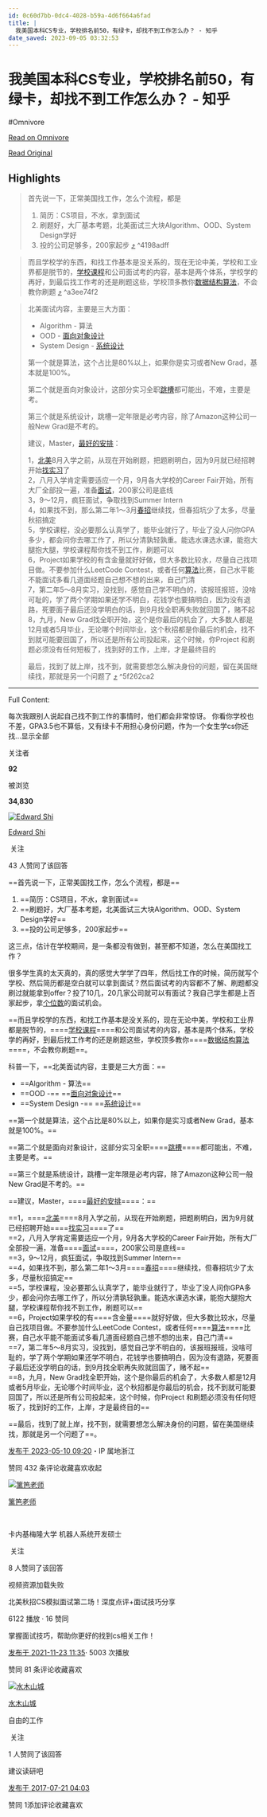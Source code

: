 ```yaml
---
id: 0c60d7bb-0dc4-4028-b59a-4d6f664a6fad
title: |
  我美国本科CS专业，学校排名前50，有绿卡，却找不到工作怎么办？ - 知乎
date_saved: 2023-09-05 03:32:53
---
```


# 我美国本科CS专业，学校排名前50，有绿卡，却找不到工作怎么办？ - 知乎
#Omnivore

[Read on Omnivore](https://omnivore.app/me/https-www-zhihu-com-question-38191263-answer-3021830704-18a64420f62)

[Read Original](https://www.zhihu.com/question/38191263/answer/3021830704)

## Highlights

> 首先说一下，正常美国找工作，怎么个流程，都是
> 
> 1. 简历：CS项目，不水，拿到面试
> 2. 刷题好，大厂基本考题，北美面试三大块Algorithm、OOD、System Design学好
> 3. 投的公司足够多，200家起步 [⤴️](https://omnivore.app/me/https-www-zhihu-com-question-38191263-answer-3021830704-18a64420f62#4198adff-5571-4128-b5df-2153ce094a83)  ^4198adff

> 而且学校学的东西，和找工作基本是没关系的，现在无论中美，学校和工业界都是脱节的，[学校课程](https://www.zhihu.com/search?q=%E5%AD%A6%E6%A0%A1%E8%AF%BE%E7%A8%8B&amp;search%5Fsource=Entity&amp;hybrid%5Fsearch%5Fsource=Entity&amp;hybrid%5Fsearch%5Fextra=%7B%22sourceType%22%3A%22answer%22%2C%22sourceId%22%3A3021830704%7D)和公司面试考的内容，基本是两个体系，学校学的再好，到最后找工作考的还是刷题这些，学校顶多教你[数据结构算法](https://www.zhihu.com/search?q=%E6%95%B0%E6%8D%AE%E7%BB%93%E6%9E%84%E7%AE%97%E6%B3%95&amp;search%5Fsource=Entity&amp;hybrid%5Fsearch%5Fsource=Entity&amp;hybrid%5Fsearch%5Fextra=%7B%22sourceType%22%3A%22answer%22%2C%22sourceId%22%3A3021830704%7D)，不会教你刷题 [⤴️](https://omnivore.app/me/https-www-zhihu-com-question-38191263-answer-3021830704-18a64420f62#a3ee74f2-01e5-4179-b59f-d9a00d0feb2b)  ^a3ee74f2

> 北美面试内容，主要是三大方面：
> 
> * Algorithm - 算法
> * OOD - [面向对象设计](https://www.zhihu.com/search?q=%E9%9D%A2%E5%90%91%E5%AF%B9%E8%B1%A1%E8%AE%BE%E8%AE%A1&amp;search%5Fsource=Entity&amp;hybrid%5Fsearch%5Fsource=Entity&amp;hybrid%5Fsearch%5Fextra=%7B%22sourceType%22%3A%22answer%22%2C%22sourceId%22%3A3021830704%7D)
> * System Design - [系统设计](https://www.zhihu.com/search?q=%E7%B3%BB%E7%BB%9F%E8%AE%BE%E8%AE%A1&amp;search%5Fsource=Entity&amp;hybrid%5Fsearch%5Fsource=Entity&amp;hybrid%5Fsearch%5Fextra=%7B%22sourceType%22%3A%22answer%22%2C%22sourceId%22%3A3021830704%7D)
> 
> 第一个就是算法，这个占比是80%以上，如果你是实习或者New Grad，基本就是100%。
> 
> 第二个就是面向对象设计，这部分实习全职[跳槽](https://www.zhihu.com/search?q=%E8%B7%B3%E6%A7%BD&amp;search%5Fsource=Entity&amp;hybrid%5Fsearch%5Fsource=Entity&amp;hybrid%5Fsearch%5Fextra=%7B%22sourceType%22%3A%22answer%22%2C%22sourceId%22%3A3021830704%7D)都可能出，不难，主要是考。
> 
> 第三个就是系统设计，跳槽一定年限是必考内容，除了Amazon这种公司一般New Grad是不考的。
> 
> 建议，Master，[最好的安排](https://www.zhihu.com/search?q=%E6%9C%80%E5%A5%BD%E7%9A%84%E5%AE%89%E6%8E%92&amp;search%5Fsource=Entity&amp;hybrid%5Fsearch%5Fsource=Entity&amp;hybrid%5Fsearch%5Fextra=%7B%22sourceType%22%3A%22answer%22%2C%22sourceId%22%3A3021830704%7D)：
> 
>   
> 1，[北美](https://www.zhihu.com/search?q=%E5%8C%97%E7%BE%8E&amp;search%5Fsource=Entity&amp;hybrid%5Fsearch%5Fsource=Entity&amp;hybrid%5Fsearch%5Fextra=%7B%22sourceType%22%3A%22answer%22%2C%22sourceId%22%3A2965803403%7D)8月入学之前，从现在开始刷题，把题刷明白，因为9月就已经招聘开始[找实习](https://www.zhihu.com/search?q=%E6%89%BE%E5%AE%9E%E4%B9%A0&amp;search%5Fsource=Entity&amp;hybrid%5Fsearch%5Fsource=Entity&amp;hybrid%5Fsearch%5Fextra=%7B%22sourceType%22%3A%22answer%22%2C%22sourceId%22%3A3021830704%7D)了  
> 2，八月入学肯定需要适应一个月，9月各大学校的Career Fair开始，所有大厂全部投一遍，准备[面试](https://www.zhihu.com/search?q=%E9%9D%A2%E8%AF%95&amp;search%5Fsource=Entity&amp;hybrid%5Fsearch%5Fsource=Entity&amp;hybrid%5Fsearch%5Fextra=%7B%22sourceType%22%3A%22answer%22%2C%22sourceId%22%3A2965803403%7D)，200家公司是底线  
> 3，9～12月，疯狂面试，争取找到Summer Intern  
> 4，如果找不到，那么第二年1～3月[春招](https://www.zhihu.com/search?q=%E6%98%A5%E6%8B%9B&amp;search%5Fsource=Entity&amp;hybrid%5Fsearch%5Fsource=Entity&amp;hybrid%5Fsearch%5Fextra=%7B%22sourceType%22%3A%22answer%22%2C%22sourceId%22%3A2526362230%7D)继续找，但春招坑少了太多，尽量秋招搞定  
> 5，学校课程，没必要那么认真学了，能毕业就行了，毕业了没人问你GPA多少，都会问你去哪工作了，所以分清孰轻孰重。能选水课选水课，能抱大腿抱大腿，学校课程帮你找不到工作，刷题可以  
> 6，Project如果学校的有含金量就好好做，但大多数比较水，尽量自己找项目做。不要参加什么LeetCode Contest，或者任何[算法](https://www.zhihu.com/search?q=%E7%AE%97%E6%B3%95&amp;search%5Fsource=Entity&amp;hybrid%5Fsearch%5Fsource=Entity&amp;hybrid%5Fsearch%5Fextra=%7B%22sourceType%22%3A%22answer%22%2C%22sourceId%22%3A2526362230%7D)比赛，自己水平能不能面试多看几道面经题自己想不想的出来，自己门清  
> 7，第二年5～8月实习，没找到，感觉自己学不明白的，该报班报班，没啥可耻的，学了两个学期如果还学不明白，花钱学也要搞明白，因为没有退路，死要面子最后还没学明白的话，到9月找全职再失败就回国了，赌不起  
> 8，九月，New Grad找全职开始，这个是你最后的机会了，大多数人都是12月或者5月毕业，无论哪个时间毕业，这个秋招都是你最后的机会，找不到就可能要回国了，所以还是所有公司投起来，这个时候，你Project 和刷题必须没有任何短板了，找到好的工作，上岸，才是最终目的  
> 
> 最后，找到了就上岸，找不到，就需要想怎么解决身份的问题，留在美国继续找，那就是另一个问题了 [⤴️](https://omnivore.app/me/https-www-zhihu-com-question-38191263-answer-3021830704-18a64420f62#5f262ca2-9bc6-490f-9af3-c2274ed4d199)  ^5f262ca2


--- 

Full Content: 

每次我跟别人说起自己找不到工作的事情时，他们都会非常惊讶。 你看你学校也不差，GPA3.5也不算低，又有绿卡不用担心身份问题，作为一个女生学cs你还找…显示全部 ​

关注者

**92**

被浏览

**34,830**

[![Edward Shi](https://proxy-prod.omnivore-image-cache.app/0x0,ssGb0KWAkbD6RimHQoa0guUiZ5MdLby2CvaEfoNb_zsk/https://picx.zhimg.com/v2-d0addd52a06076c47570570d2d756889_l.jpg?source=1940ef5c)](https://www.zhihu.com/people/ljs95)

[Edward Shi](https://www.zhihu.com/people/ljs95)

​ 关注

43 人赞同了该回答

==首先说一下，正常美国找工作，怎么个流程，都是==

1. ==简历：CS项目，不水，拿到面试==
2. ==刷题好，大厂基本考题，北美面试三大块Algorithm、OOD、System Design学好==
3. ==投的公司足够多，200家起步==

这三点，估计在学校期间，是一条都没有做到，甚至都不知道，怎么在美国找工作？

很多学生真的太天真的，真的感觉大学学了四年，然后找工作的时候，简历就写个学校、然后简历都是空白就可以拿到面试？然后面试考的内容都不了解、刷题都没刷过就能拿到offer？投了10几，20几家公司就可以有面试？我自己学生都是上百家起步，拿[个位数](https://www.zhihu.com/search?q=%E4%B8%AA%E4%BD%8D%E6%95%B0&search%5Fsource=Entity&hybrid%5Fsearch%5Fsource=Entity&hybrid%5Fsearch%5Fextra=%7B%22sourceType%22%3A%22answer%22%2C%22sourceId%22%3A3021830704%7D)的面试机会。

==而且学校学的东西，和找工作基本是没关系的，现在无论中美，学校和工业界都是脱节的，====[学校课程](https://www.zhihu.com/search?q=%E5%AD%A6%E6%A0%A1%E8%AF%BE%E7%A8%8B&search%5Fsource=Entity&hybrid%5Fsearch%5Fsource=Entity&hybrid%5Fsearch%5Fextra=%7B%22sourceType%22%3A%22answer%22%2C%22sourceId%22%3A3021830704%7D)====和公司面试考的内容，基本是两个体系，学校学的再好，到最后找工作考的还是刷题这些，学校顶多教你====[数据结构算法](https://www.zhihu.com/search?q=%E6%95%B0%E6%8D%AE%E7%BB%93%E6%9E%84%E7%AE%97%E6%B3%95&search%5Fsource=Entity&hybrid%5Fsearch%5Fsource=Entity&hybrid%5Fsearch%5Fextra=%7B%22sourceType%22%3A%22answer%22%2C%22sourceId%22%3A3021830704%7D)====，不会教你刷题==。

科普一下，==北美面试内容，主要是三大方面：==

* ==Algorithm - 算法==
* ==OOD -== ==[面向对象设计](https://www.zhihu.com/search?q=%E9%9D%A2%E5%90%91%E5%AF%B9%E8%B1%A1%E8%AE%BE%E8%AE%A1&search%5Fsource=Entity&hybrid%5Fsearch%5Fsource=Entity&hybrid%5Fsearch%5Fextra=%7B%22sourceType%22%3A%22answer%22%2C%22sourceId%22%3A3021830704%7D)==
* ==System Design -== ==[系统设计](https://www.zhihu.com/search?q=%E7%B3%BB%E7%BB%9F%E8%AE%BE%E8%AE%A1&search%5Fsource=Entity&hybrid%5Fsearch%5Fsource=Entity&hybrid%5Fsearch%5Fextra=%7B%22sourceType%22%3A%22answer%22%2C%22sourceId%22%3A3021830704%7D)==

==第一个就是算法，这个占比是80%以上，如果你是实习或者New Grad，基本就是100%。==

==第二个就是面向对象设计，这部分实习全职====[跳槽](https://www.zhihu.com/search?q=%E8%B7%B3%E6%A7%BD&search%5Fsource=Entity&hybrid%5Fsearch%5Fsource=Entity&hybrid%5Fsearch%5Fextra=%7B%22sourceType%22%3A%22answer%22%2C%22sourceId%22%3A3021830704%7D)====都可能出，不难，主要是考。==

==第三个就是系统设计，跳槽一定年限是必考内容，除了Amazon这种公司一般New Grad是不考的。==

==建议，Master，====[最好的安排](https://www.zhihu.com/search?q=%E6%9C%80%E5%A5%BD%E7%9A%84%E5%AE%89%E6%8E%92&search%5Fsource=Entity&hybrid%5Fsearch%5Fsource=Entity&hybrid%5Fsearch%5Fextra=%7B%22sourceType%22%3A%22answer%22%2C%22sourceId%22%3A3021830704%7D)====：==

  
==1，====[北美](https://www.zhihu.com/search?q=%E5%8C%97%E7%BE%8E&search%5Fsource=Entity&hybrid%5Fsearch%5Fsource=Entity&hybrid%5Fsearch%5Fextra=%7B%22sourceType%22%3A%22answer%22%2C%22sourceId%22%3A2965803403%7D)====8月入学之前，从现在开始刷题，把题刷明白，因为9月就已经招聘开始====[找实习](https://www.zhihu.com/search?q=%E6%89%BE%E5%AE%9E%E4%B9%A0&search%5Fsource=Entity&hybrid%5Fsearch%5Fsource=Entity&hybrid%5Fsearch%5Fextra=%7B%22sourceType%22%3A%22answer%22%2C%22sourceId%22%3A3021830704%7D)====了==  
==2，八月入学肯定需要适应一个月，9月各大学校的Career Fair开始，所有大厂全部投一遍，准备====[面试](https://www.zhihu.com/search?q=%E9%9D%A2%E8%AF%95&search%5Fsource=Entity&hybrid%5Fsearch%5Fsource=Entity&hybrid%5Fsearch%5Fextra=%7B%22sourceType%22%3A%22answer%22%2C%22sourceId%22%3A2965803403%7D)====，200家公司是底线==  
==3，9～12月，疯狂面试，争取找到Summer Intern==  
==4，如果找不到，那么第二年1～3月====[春招](https://www.zhihu.com/search?q=%E6%98%A5%E6%8B%9B&search%5Fsource=Entity&hybrid%5Fsearch%5Fsource=Entity&hybrid%5Fsearch%5Fextra=%7B%22sourceType%22%3A%22answer%22%2C%22sourceId%22%3A2526362230%7D)====继续找，但春招坑少了太多，尽量秋招搞定==  
==5，学校课程，没必要那么认真学了，能毕业就行了，毕业了没人问你GPA多少，都会问你去哪工作了，所以分清孰轻孰重。能选水课选水课，能抱大腿抱大腿，学校课程帮你找不到工作，刷题可以==  
==6，Project如果学校的有====含金量====就好好做，但大多数比较水，尽量自己找项目做。不要参加什么LeetCode Contest，或者任何====[算法](https://www.zhihu.com/search?q=%E7%AE%97%E6%B3%95&search%5Fsource=Entity&hybrid%5Fsearch%5Fsource=Entity&hybrid%5Fsearch%5Fextra=%7B%22sourceType%22%3A%22answer%22%2C%22sourceId%22%3A2526362230%7D)====比赛，自己水平能不能面试多看几道面经题自己想不想的出来，自己门清==  
==7，第二年5～8月实习，没找到，感觉自己学不明白的，该报班报班，没啥可耻的，学了两个学期如果还学不明白，花钱学也要搞明白，因为没有退路，死要面子最后还没学明白的话，到9月找全职再失败就回国了，赌不起==  
==8，九月，New Grad找全职开始，这个是你最后的机会了，大多数人都是12月或者5月毕业，无论哪个时间毕业，这个秋招都是你最后的机会，找不到就可能要回国了，所以还是所有公司投起来，这个时候，你Project 和刷题必须没有任何短板了，找到好的工作，上岸，才是最终目的==  

==最后，找到了就上岸，找不到，就需要想怎么解决身份的问题，留在美国继续找，那就是另一个问题了==。

[发布于 2023-05-10 09:20](https://www.zhihu.com/question/38191263/answer/3021830704)・IP 属地浙江

​赞同 43​​2 条评论​收藏​喜欢收起​

[![篱笆老师](https://proxy-prod.omnivore-image-cache.app/0x0,s3qKNjz3284QYZQAnwtveW2GH5jwXUb7R-QuUW9bnzDo/https://pic1.zhimg.com/v2-42bab3db809f39fd014affe46a91e0d3_l.jpg?source=1940ef5c)](https://www.zhihu.com/people/liba-mentors)

[篱笆老师](https://www.zhihu.com/people/liba-mentors)

[​](https://www.zhihu.com/question/48510028)

卡内基梅隆大学 机器人系统开发硕士

​ 关注

8 人赞同了该回答

视频资源加载失败

北美秋招CS模拟面试第二场！深度点评+面试技巧分享

6122 播放 · 16 赞同

掌握面试技巧，帮助你更好的找到cs相关工作！

[发布于 2021-11-23 11:35](https://www.zhihu.com/question/38191263/answer/2239115452)· 5003 次播放

​赞同 8​​1 条评论​收藏​喜欢

[![水木山城](https://proxy-prod.omnivore-image-cache.app/0x0,sOTWBZu-KVEGuQd6DTPVlBNPMCh1EyHqseImf-yGylGc/https://pic1.zhimg.com/v2-8f1a188f8fc7b2264bf7a4db675d59e2_l.jpg?source=1940ef5c)](https://www.zhihu.com/people/shui-mu-shan-cheng)

[水木山城](https://www.zhihu.com/people/shui-mu-shan-cheng)

自由的工作

​ 关注

1 人赞同了该回答

建议读研吧

[发布于 2017-07-21 04:03](https://www.zhihu.com/question/38191263/answer/201479558)

​赞同 1​​添加评论​收藏​喜欢
